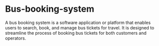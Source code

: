 # Bus-booking-system
A bus booking system is a software application or platform that enables users to search, book, and manage bus tickets for travel. It is designed to streamline the process of booking bus tickets for both customers and operators. 
